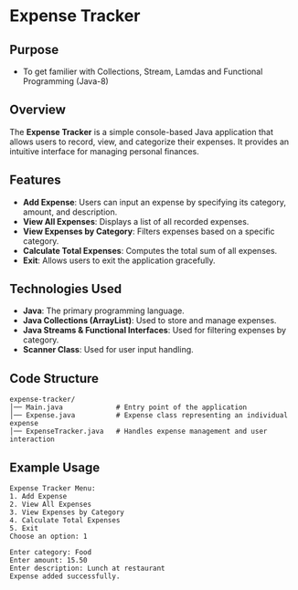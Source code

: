 # Expense Tracker 

## Purpose
- To get familier with Collections, Stream, Lamdas and Functional Programming (Java-8)

## Overview
The **Expense Tracker** is a simple console-based Java application that allows users to record, view, and categorize their expenses. It provides an intuitive interface for managing personal finances.

## Features
- **Add Expense**: Users can input an expense by specifying its category, amount, and description.
- **View All Expenses**: Displays a list of all recorded expenses.
- **View Expenses by Category**: Filters expenses based on a specific category.
- **Calculate Total Expenses**: Computes the total sum of all expenses.
- **Exit**: Allows users to exit the application gracefully.

## Technologies Used
- **Java**: The primary programming language.
- **Java Collections (ArrayList)**: Used to store and manage expenses.
- **Java Streams & Functional Interfaces**: Used for filtering expenses by category.
- **Scanner Class**: Used for user input handling.

## Code Structure
```
expense-tracker/
│── Main.java             # Entry point of the application
│── Expense.java          # Expense class representing an individual expense
│── ExpenseTracker.java   # Handles expense management and user interaction
```

## Example Usage
```
Expense Tracker Menu:
1. Add Expense
2. View All Expenses
3. View Expenses by Category
4. Calculate Total Expenses
5. Exit
Choose an option: 1

Enter category: Food
Enter amount: 15.50
Enter description: Lunch at restaurant
Expense added successfully.
```


